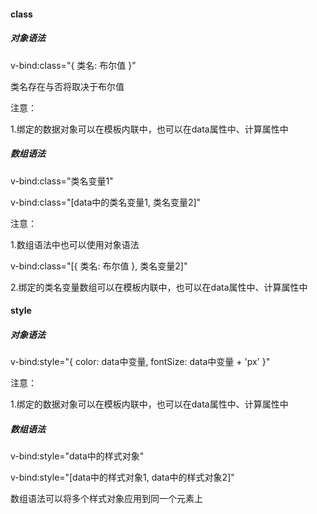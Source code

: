 #### class

##### 对象语法

 v-bind:class="{ 类名: 布尔值 }"

类名存在与否将取决于布尔值

注意：

1.绑定的数据对象可以在模板内联中，也可以在data属性中、计算属性中

##### 数组语法

v-bind:class="类名变量1"

v-bind:class="[data中的类名变量1, 类名变量2]"

注意：

1.数组语法中也可以使用对象语法

v-bind:class="[{ 类名: 布尔值 }, 类名变量2]"

2.绑定的类名变量数组可以在模板内联中，也可以在data属性中、计算属性中

#### style

##### 对象语法

v-bind:style="{ color: data中变量, fontSize: data中变量 + 'px' }"

注意：

1.绑定的数据对象可以在模板内联中，也可以在data属性中、计算属性中

##### 数组语法

v-bind:style="data中的样式对象"

v-bind:style="[data中的样式对象1, data中的样式对象2]"

数组语法可以将多个样式对象应用到同一个元素上